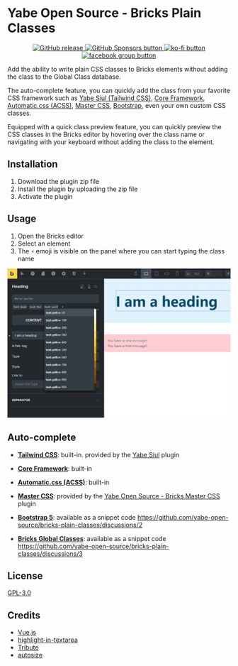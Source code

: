# Yabe Open Source - Bricks Plain Classes

<p align="center">
    <a aria-label="GitHub release (latest by date including pre-releases)" href="https://github.com/yabe-open-source/bricks-plain-classes/releases">
        <picture>
            <img alt="GitHub release" src="https://img.shields.io/github/v/release/yabe-open-source/bricks-plain-classes?include_prereleases&logo=github">
        </picture>
    </a>
    <a aria-label="GitHub Sponsors" href="https://github.com/sponsors/suabahasa">
        <picture>
            <img alt="GitHub Sponsors button" src="https://img.shields.io/github/sponsors/suabahasa?logo=github">
        </picture>
    </a>
    <a aria-label="Support me on Ko-fi" href="https://ko-fi.com/Q5Q75XSF7">
        <picture>
            <img alt="ko-fi button" src="https://img.shields.io/badge/Buy_me_a_Coffee-ff5e5b?logo=ko-fi&label=Ko-fi">
        </picture>
    </a>
    <a aria-label="Join Our Facebook community" href="https://www.facebook.com/groups/1142662969627943">
        <picture>
            <img alt="facebook group button" src="https://img.shields.io/badge/Join_us-0866ff?logo=facebook&label=Community">
        </picture>
    </a>
</p>

Add the ability to write plain CSS classes to Bricks elements without adding the class to the Global Class database.

The auto-complete feature, you can quickly add the class from your favorite CSS framework such as [Yabe Siul (Tailwind CSS)](https://siul.yabe.land), [Core Framework](https://coreframework.com), [Automatic.css (ACSS)](https://automaticcss.com), [Master CSS](https://css.master.co), [Bootstrap](https://getbootstrap.com), even your own custom CSS classes.

Equipped with a quick class preview feature, you can quickly preview the CSS classes in the Bricks editor by hovering over the class name or navigating with your keyboard without adding the class to the element.

## Installation

1. Download the plugin zip file
2. Install the plugin by uploading the zip file
3. Activate the plugin

## Usage

1. Open the Bricks editor
2. Select an element
3. The `⚡️` emoji is visible on the panel where you can start typing the class name

![Quick Plain Classes](./screenshot-0.jpg)

## Auto-complete

- **[Tailwind CSS](https://tailwindcss.com)**: built-in. provided by the [Yabe Siul](https://rosua.org/downloads/yabe-siul) plugin

- **[Core Framework](https://coreframework.com)**: built-in
- **[Automatic.css (ACSS)](https://automaticcss.com)**: built-in
- **[Master CSS](https://css.master.co)**: provided by the [Yabe Open Source - Bricks Master CSS](https://github.com/yabe-open-source/bricks-master-css) plugin
- **[Bootstrap 5](https://getbootstrap.com)**: available as a snippet code https://github.com/yabe-open-source/bricks-plain-classes/discussions/2
- **[Bricks Global Classes](https://bricksbuilder.io/)**: available as a snippet code https://github.com/yabe-open-source/bricks-plain-classes/discussions/3

## License

[GPL-3.0](./LICENSE)

## Credits

- [Vue.js](https://vuejs.org)
- [highlight-in-textarea](https://github.com/masterWeber/highlight-in-textarea)
- [Tribute](https://github.com/zurb/tribute)
- [autosize](https://github.com/jackmoore/autosize)